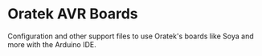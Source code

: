 # Oratek AVR Boards

Configuration and other support files to use Oratek's boards like Soya and more with the Arduino IDE.
